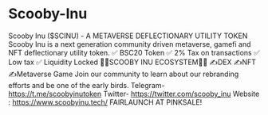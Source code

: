 # Scooby-Inu
Scooby Inu ($SCINU) - A METAVERSE DEFLECTIONARY UTILITY TOKEN  Scooby Inu is a next generation community driven metaverse, gamefi and NFT deflectionary utility token.    ✅ BSC20 Token  ✅ 2% Tax on transactions  ✅ Low tax ✅ Liquidity Locked  💪🏼SCOOBY INU ECOSYSTEM💪🏼  ✍️DEX  ✍️NFT  ✍️Metaverse Game  Join our community to learn about our rebranding efforts and be one of the early birds.   Telegram- https://t.me/scoobyinutoken  Twitter- https://twitter.com/scooby_inu Website : https://www.scoobyinu.tech/  FAIRLAUNCH AT PINKSALE!
